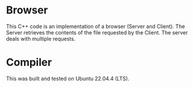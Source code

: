 # Browser
This C++ code is an implementation of a browser (Server and Client). The Server retrieves the contents of the file requested by the Client. The server deals with multiple requests.
# Compiler
This was built and tested on Ubuntu 22.04.4 (LTS).
